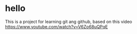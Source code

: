 # hello

This is a project for learning git ang github, based on this video https://www.youtube.com/watch?v=V6Zo68uQPqE
